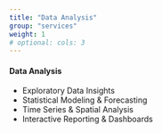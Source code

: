 ```yaml
---
title: "Data Analysis"
group: "services"
weight: 1
# optional: cols: 3
---
```


#### Data Analysis
- Exploratory Data Insights
- Statistical Modeling & Forecasting 
- Time Series & Spatial Analysis
- Interactive Reporting & Dashboards